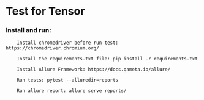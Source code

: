 # Test for Tensor


### Install and run:
		Install chromedriver before run test: https://chromedriver.chromium.org/

        Install the requirements.txt file: pip install -r requirements.txt

        Install Allure Framework: https://docs.qameta.io/allure/

        Run tests: pytest --alluredir=reports

        Run allure report: allure serve reports/
